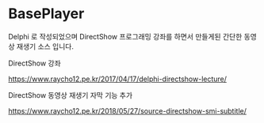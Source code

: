 # BasePlayer

Delphi 로 작성되었으며 DirectShow 프로그래밍 강좌를 하면서 만들게된 간단한 동영상 재생기 소스 입니다. 


DirectShow 강좌

https://www.raycho12.pe.kr/2017/04/17/delphi-directshow-lecture/

DirectShow 동영상 재생기 자막 기능 추가

https://www.raycho12.pe.kr/2018/05/27/source-directshow-smi-subtitle/

